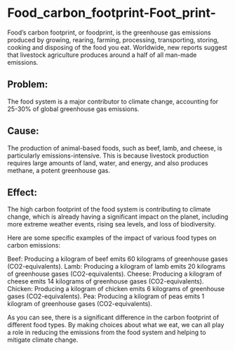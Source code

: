 # Food_carbon_footprint-Foot_print-

Food’s carbon footprint, or foodprint, is the greenhouse gas emissions produced by growing, rearing, farming, processing, transporting, storing, cooking and disposing of the food you eat. Worldwide, new reports suggest that livestock agriculture produces around a half of all man-made emissions.

## Problem: 
The food system is a major contributor to climate change, accounting for 25-30% of global greenhouse gas emissions.

## Cause: 
The production of animal-based foods, such as beef, lamb, and cheese, is particularly emissions-intensive. This is because livestock production requires large amounts of land, water, and energy, and also produces methane, a potent greenhouse gas.

## Effect:
The high carbon footprint of the food system is contributing to climate change, which is already having a significant impact on the planet, including more extreme weather events, rising sea levels, and loss of biodiversity.

Here are some specific examples of the impact of various food types on carbon emissions:

Beef: Producing a kilogram of beef emits 60 kilograms of greenhouse gases (CO2-equivalents).
Lamb: Producing a kilogram of lamb emits 20 kilograms of greenhouse gases (CO2-equivalents).
Cheese: Producing a kilogram of cheese emits 14 kilograms of greenhouse gases (CO2-equivalents).
Chicken: Producing a kilogram of chicken emits 6 kilograms of greenhouse gases (CO2-equivalents).
Pea: Producing a kilogram of peas emits 1 kilogram of greenhouse gases (CO2-equivalents).

As you can see, there is a significant difference in the carbon footprint of different food types. By making choices about what we eat, we can all play a role in reducing the emissions from the food system and helping to mitigate climate change.
